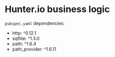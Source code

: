 # Hunter.io business logic

`pubspec.yaml` dependencies:

- http: ^0.12.1
- sqflite: ^1.3.0
- path: ^1.6.4
- path_provider: ^1.6.11
